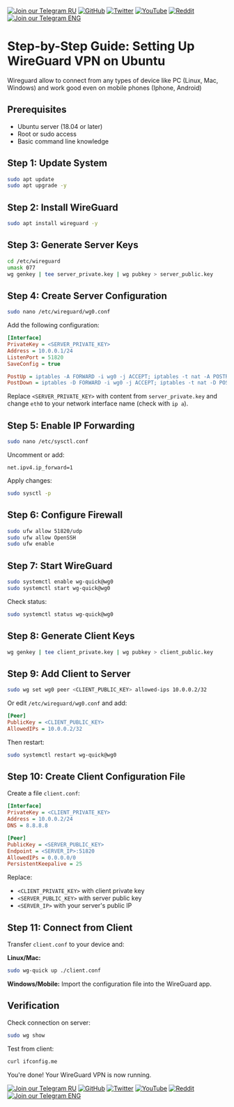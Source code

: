 [![Join our Telegram RU](https://img.shields.io/badge/Telegram-RU-03A500?style=for-the-badge&logo=telegram&logoColor=white&labelColor=blue&color=red)](https://t.me/hidden_coding)
[![GitHub](https://img.shields.io/badge/GitHub-181717?style=for-the-badge&logo=github&logoColor=white)](https://github.com/aero25x)
[![Twitter](https://img.shields.io/badge/Twitter-1DA1F2?style=for-the-badge&logo=x&logoColor=white)](https://x.com/aero25x)
[![YouTube](https://img.shields.io/badge/YouTube-FF0000?style=for-the-badge&logo=youtube&logoColor=white)](https://www.youtube.com/@flaming_chameleon)
[![Reddit](https://img.shields.io/badge/Reddit-FF3A00?style=for-the-badge&logo=reddit&logoColor=white)](https://www.reddit.com/r/HiddenCode/)
[![Join our Telegram ENG](https://img.shields.io/badge/Telegram-EN-03A500?style=for-the-badge&logo=telegram&logoColor=white&labelColor=blue&color=red)](https://t.me/hidden_coding_en)


# Step-by-Step Guide: Setting Up WireGuard VPN on Ubuntu

Wireguard allow to connect from any types of device like PC (Linux, Mac, Windows) and work good even on mobile phones (Iphone, Android)

## Prerequisites
- Ubuntu server (18.04 or later)
- Root or sudo access
- Basic command line knowledge

## Step 1: Update System
```bash
sudo apt update
sudo apt upgrade -y
```

## Step 2: Install WireGuard
```bash
sudo apt install wireguard -y
```

## Step 3: Generate Server Keys
```bash
cd /etc/wireguard
umask 077
wg genkey | tee server_private.key | wg pubkey > server_public.key
```

## Step 4: Create Server Configuration
```bash
sudo nano /etc/wireguard/wg0.conf
```

Add the following configuration:
```ini
[Interface]
PrivateKey = <SERVER_PRIVATE_KEY>
Address = 10.0.0.1/24
ListenPort = 51820
SaveConfig = true

PostUp = iptables -A FORWARD -i wg0 -j ACCEPT; iptables -t nat -A POSTROUTING -o eth0 -j MASQUERADE
PostDown = iptables -D FORWARD -i wg0 -j ACCEPT; iptables -t nat -D POSTROUTING -o eth0 -j MASQUERADE
```

Replace `<SERVER_PRIVATE_KEY>` with content from `server_private.key` and change `eth0` to your network interface name (check with `ip a`).

## Step 5: Enable IP Forwarding
```bash
sudo nano /etc/sysctl.conf
```

Uncomment or add:
```
net.ipv4.ip_forward=1
```

Apply changes:
```bash
sudo sysctl -p
```

## Step 6: Configure Firewall
```bash
sudo ufw allow 51820/udp
sudo ufw allow OpenSSH
sudo ufw enable
```

## Step 7: Start WireGuard
```bash
sudo systemctl enable wg-quick@wg0
sudo systemctl start wg-quick@wg0
```

Check status:
```bash
sudo systemctl status wg-quick@wg0
```

## Step 8: Generate Client Keys
```bash
wg genkey | tee client_private.key | wg pubkey > client_public.key
```

## Step 9: Add Client to Server
```bash
sudo wg set wg0 peer <CLIENT_PUBLIC_KEY> allowed-ips 10.0.0.2/32
```

Or edit `/etc/wireguard/wg0.conf` and add:
```ini
[Peer]
PublicKey = <CLIENT_PUBLIC_KEY>
AllowedIPs = 10.0.0.2/32
```

Then restart:
```bash
sudo systemctl restart wg-quick@wg0
```

## Step 10: Create Client Configuration File
Create a file `client.conf`:
```ini
[Interface]
PrivateKey = <CLIENT_PRIVATE_KEY>
Address = 10.0.0.2/24
DNS = 8.8.8.8

[Peer]
PublicKey = <SERVER_PUBLIC_KEY>
Endpoint = <SERVER_IP>:51820
AllowedIPs = 0.0.0.0/0
PersistentKeepalive = 25
```

Replace:
- `<CLIENT_PRIVATE_KEY>` with client private key
- `<SERVER_PUBLIC_KEY>` with server public key
- `<SERVER_IP>` with your server's public IP

## Step 11: Connect from Client
Transfer `client.conf` to your device and:

**Linux/Mac:**
```bash
sudo wg-quick up ./client.conf
```

**Windows/Mobile:** Import the configuration file into the WireGuard app.

## Verification
Check connection on server:
```bash
sudo wg show
```

Test from client:
```bash
curl ifconfig.me
```

You're done! Your WireGuard VPN is now running.

[![Join our Telegram RU](https://img.shields.io/badge/Telegram-RU-03A500?style=for-the-badge&logo=telegram&logoColor=white&labelColor=blue&color=red)](https://t.me/hidden_coding)
[![GitHub](https://img.shields.io/badge/GitHub-181717?style=for-the-badge&logo=github&logoColor=white)](https://github.com/aero25x)
[![Twitter](https://img.shields.io/badge/Twitter-1DA1F2?style=for-the-badge&logo=x&logoColor=white)](https://x.com/aero25x)
[![YouTube](https://img.shields.io/badge/YouTube-FF0000?style=for-the-badge&logo=youtube&logoColor=white)](https://www.youtube.com/@flaming_chameleon)
[![Reddit](https://img.shields.io/badge/Reddit-FF3A00?style=for-the-badge&logo=reddit&logoColor=white)](https://www.reddit.com/r/HiddenCode/)
[![Join our Telegram ENG](https://img.shields.io/badge/Telegram-EN-03A500?style=for-the-badge&logo=telegram&logoColor=white&labelColor=blue&color=red)](https://t.me/hidden_coding_en)

